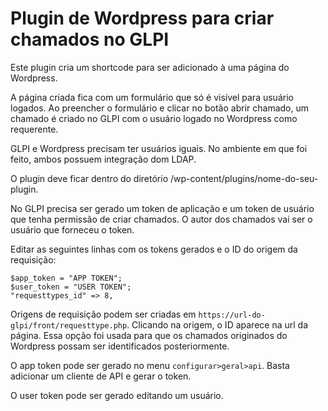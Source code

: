# Plugin de Wordpress para criar chamados no GLPI

Este plugin cria um shortcode para ser adicionado à uma página do Wordpress.

A página criada fica com um formulário que só é visível para usuário logados. Ao preencher o formulário e clicar no botão abrir chamado, um chamado é criado no GLPI com o usuário logado no Wordpress como requerente.

GLPI e Wordpress precisam ter usuários iguais. No ambiente em que foi feito, ambos possuem integração dom LDAP.

O plugin deve ficar dentro do diretório  /wp-content/plugins/nome-do-seu-plugin.

No GLPI precisa ser gerado um token de aplicação e um token de usuário que tenha permissão de criar chamados. O autor dos chamados vai ser o usuário que forneceu o token.

Editar as seguintes linhas com os tokens gerados e o ID do origem da requisição:
```
$app_token = "APP TOKEN";
$user_token = "USER TOKEN";
"requesttypes_id" => 8,
```
Origens de requisição podem ser criadas em `https://url-do-glpi/front/requesttype.php`. Clicando na origem, o ID aparece na url da página. Essa opção foi usada para que os chamados originados do Wordpress possam ser identificados posteriormente. 

O app token pode ser gerado no menu `configurar>geral>api`. Basta adicionar um cliente de API e gerar o token.

O user token pode ser gerado editando um usuário.
